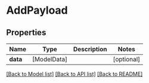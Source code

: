 # AddPayload

## Properties
Name | Type | Description | Notes
------------ | ------------- | ------------- | -------------
**data** | [ModelData] |  | [optional] 

[[Back to Model list]](../README.md#documentation-for-models) [[Back to API list]](../README.md#documentation-for-api-endpoints) [[Back to README]](../README.md)


